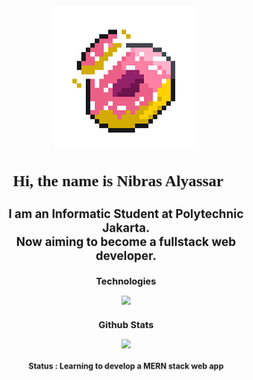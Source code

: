 <div align=center>
  <img style="margin: 0 auto; display:  block" src="https://github.com/dev4ult/dev4ult/blob/main/animatedDonut2.gif" />
  <h1 align="center" style="font-family: consolas;">Hi, the name is Nibras Alyassar 👋</h1>
</div>

<div align=center>
  <h2>I am an Informatic Student at Polytechnic Jakarta.<br/> Now aiming to become a fullstack web developer.</h2>
</div>

<div align="center">
  <h3>Technologies</h3>
  <a href="https://skillicons.dev">
    <img src="https://skillicons.dev/icons?i=react,nodejs,express,mongodb,php,html,css,tailwind,javascript,git,github,mysql,cpp,java&perline=7" />
  </a>
</div>

<div align="center">
  <h3>Github Stats</h3>
  <img src="https://streak-stats.demolab.com/?user=dev4ult&theme=dark" />
</div>

<div align="center">
  <h4>Status : Learning to develop a MERN stack web app</h4>
</div>
